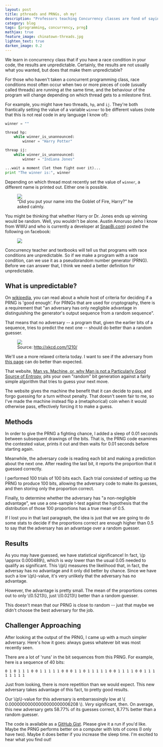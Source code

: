 ```yaml
---
layout: post
title: pthreads and PRNGs, oh my!
description: "Professors teaching Concurrency classes are fond of saying that when there is a race condition in your code, anything can happen. But can it?"
category: blog
tags: [programming, concurrency, prng]
mathjax: true
feature_image: chinatown-threads.jpg
lighten_text: true
darken_image: 0.2
---
```


We learn in concurrency class that if you have a race condition in your code, the results are unpredictable. Certainly, the results are not usually what you wanted, but does that make them unpredictable?

For those who haven't taken a concurrent programming class, race conditions most often occur when two or more pieces of code (usually called threads) are running at the same time, and the behaviour of the program will change depending on which thread gets to a milestone first.

For example, you might have two threads, `hp`, and `ij`. They're both frantically setting the value of a variable `winner` to be different values (note that this is not real code in any language I know of):

```python
winner = ""

thread hp:
    while winner_is_unannounced:
        winner = "Harry Potter"

threap ij:
    while winner_is_unannounced:
        winner = "Indiana Jones"

...wait a moment (let them fight over it)...
print "The winner is:", winner
```

Depending on which thread most recently set the value of `winner`, a different name is printed out. Either one is possible.

<figure>
    <img src="{{ site.url }}{{ site.baseurl }}/images/dumbledore_gof.gif">
    <figcaption>“Did you put your name into the Goblet of Fire, Harry?” he asked calmly.</figcaption>
</figure>

You might be thinking that whether Harry or Dr. Jones ends up winning would be random. Well, you wouldn't be alone. Austin Amoruso (who I know from WWU and who is currently a developer at [SnapBi.com](http://www.snapbi.com/)) posted the following on facebook:

<figure>
    <img src="{{ site.url }}{{ site.baseurl }}/images/pthreads_prng_austin_post.png">
</figure>

Concurrency teacher and textbooks will tell us that programs with race conditions are unpredictable. So if we make a program with a race condition, can we use it as a pseudorandom number generator (PRNG). Before we can answer that, I think we need a better definition for unpredictable.

## What is unpredictable?

On [wikipedia](http://en.wikipedia.org/wiki/Pseudorandom_number_generator), you can read about a whole host of criteria for deciding if a PRNG is 'good enough'. For PRNGs that are used for cryptography, there is a requirement that "an adversary has only negligible advantage in distinguishing the generator's output sequence from a random sequence".

That means that no adversary -- a program that, given the earlier bits of a sequence, tries to predict the next one -- should do better than a random guesser. 

<figure>
    <img src="{{ site.url }}{{ site.baseurl }}/images/xkcd_1210_im_so_random.png">
    <figcaption>Source: <a href="http://xkcd.com/1210/">http://xkcd.com/1210/</a></figcaption>
</figure>

We'll use a more relaxed criteria today. I want to see if the adversary from [this page](http://www.loper-os.org/bad-at-entropy/manmach.html) can do better than expected. 

That website, [Man vs. Machine, or, why Man is not a Particularly Good Source of Entropy](http://www.loper-os.org/bad-at-entropy/manmach.html), pits your own "random" bit generation against a fairly simple algorithm that tries to guess your next move. 

The website gives the machine the benefit that it can decide to pass, and forgo guessing for a turn without penalty. That doesn't seem fair to me, so I've made the machine instead flip a (metaphorical) coin when it would otherwise pass, effectively forcing it to make a guess.


## Methods

In order to give the PRNG a fighting chance, I added a sleep of 0.01 seconds between subsequent drawings of the bits. That is, the PRNG code examines the contested value, prints it out and then waits for 0.01 seconds before starting again. 

Meanwhile, the adversary code is reading each bit and making a prediction about the next one. After reading the last bit, it reports the proportion that it guessed correctly.

I performed 100 trials of 100 bits each. Each trial consisted of setting up the PRNG to produce 100 bits, allowing the adversary code to make its guesses, and then storing only the proportion correct.

Finally, to determine whether the adversary has "a non-negligible advantage", we use a one-sample t-test against the hypothesis that the distribution of those 100 proportions has a true mean of 0.5.

If I lost you in that last paragraph, the idea is just that we are going to do some stats to decide if the proportions correct are enough higher than 0.5 to say that the adversary has an advantage over a random guesser. 

## Results

As you may have guessed, we have statistical significance! In fact, \\(p \\approx 0.000489\\), which is *way* lower than the usual 0.05 needed to qualify as significant. This \\(p\\) measures the likelihood that, in fact, the adversay has no advantage and it only did better by chance. Since we have such a low \\(p\\)-value, it's very unlikely that the adversary has no advantage.

However, the advantage is pretty small. The mean of the proportions comes out to only \\(0.5213\\), just \\(0.0213\\) better than a random guesser.

This doesn't mean that our PRNG is close to random -- just that maybe we didn't choose the best adversary for the job.

## Challenger Approaching

After looking at the output of the PRNG, I came up with a much simpler adversary. Here's how it goes: always guess whatever bit was most recently seen.

There are a lot of 'runs' in the bit sequences from this PRNG. For example, here is a sequence of 40 bits:

```
0 1 0 1 1 1 0 0 1 1 1 1 1 0 0 0 1 1 0 1 1 1 1 1 0 0 1 1 1 1 0 0 1 1 1 1 1 1 1 1 
``` 

Just from looking, there is more repetition than we would expect. This new adversary takes advantage of this fact, to pretty good results.

Our \\(p\\)-value for this adversary is embarrassingly low at \\( 0.00000000000000000000006208 \\). *Very* significant, then. On average, this new adversary gets 58.77% of its guesses correct, 8.77% better than a random guesser.

The code is available as a [GitHub Gist](https://gist.github.com/bgschiller/7939613). Please give it a run if you'd like. Maybe the PRNG performs better on a computer with lots of cores (I only have two). Maybe it does better if you increase the sleep time. I'm excited to hear what you find out!


